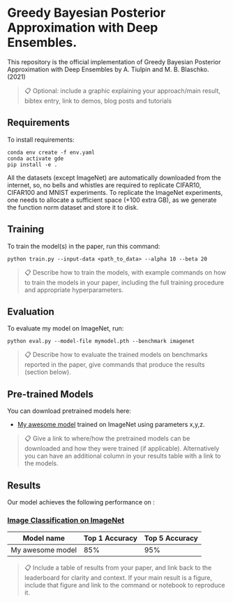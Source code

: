 # Greedy Bayesian Posterior Approximation with Deep Ensembles.

This repository is the official implementation of Greedy Bayesian Posterior Approximation with Deep Ensembles by A. Tiulpin and M. B. Blaschko. (2021)

>📋  Optional: include a graphic explaining your approach/main result, bibtex entry, link to demos, blog posts and tutorials

## Requirements

To install requirements:

```setup
conda env create -f env.yaml
conda activate gde
pip install -e .
```

All the datasets (except ImageNet) are automatically downloaded from the internet, so, no bells and whistles are required to replicate CIFAR10, CIFAR100 and MNIST experiments. To replicate the ImageNet experiments, one needs to allocate a sufficient space (+100 extra GB), as we generate the function norm dataset and store it to disk.

## Training

To train the model(s) in the paper, run this command:

```train
python train.py --input-data <path_to_data> --alpha 10 --beta 20
```

>📋  Describe how to train the models, with example commands on how to train the models in your paper, including the full training procedure and appropriate hyperparameters.

## Evaluation

To evaluate my model on ImageNet, run:

```eval
python eval.py --model-file mymodel.pth --benchmark imagenet
```

>📋  Describe how to evaluate the trained models on benchmarks reported in the paper, give commands that produce the results (section below).

## Pre-trained Models

You can download pretrained models here:

- [My awesome model](https://drive.google.com/mymodel.pth) trained on ImageNet using parameters x,y,z. 

>📋  Give a link to where/how the pretrained models can be downloaded and how they were trained (if applicable).  Alternatively you can have an additional column in your results table with a link to the models.

## Results

Our model achieves the following performance on :

### [Image Classification on ImageNet](https://paperswithcode.com/sota/image-classification-on-imagenet)

| Model name         | Top 1 Accuracy  | Top 5 Accuracy |
| ------------------ |---------------- | -------------- |
| My awesome model   |     85%         |      95%       |

>📋  Include a table of results from your paper, and link back to the leaderboard for clarity and context. If your main result is a figure, include that figure and link to the command or notebook to reproduce it. 
